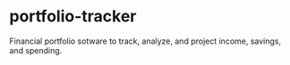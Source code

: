 # portfolio-tracker
Financial portfolio sotware to track, analyze, and project income, savings, and spending.

